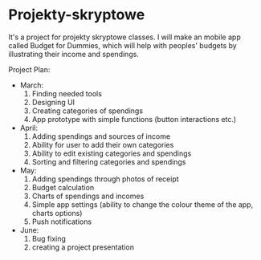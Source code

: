 # Projekty-skryptowe
It's a project for projekty skryptowe classes. I will make an mobile app called Budget for Dummies, which will help with peoples' budgets by illustrating their income and spendings.

Project Plan:
- March:
    1. Finding needed tools
    2. Designing UI
    3. Creating categories of spendings
    4. App prototype with simple functions (button interactions etc.)
- April:
    1. Adding spendings and sources of income
    2. Ability for user to add their own categories
    3. Ability to edit existing categories and spendings
    4. Sorting and filtering categories and spendings
- May:
    1. Adding spendings through photos of receipt
    2. Budget calculation
    3. Charts of spendings and incomes
    4. Simple app settings (ability to change the colour theme of the app, charts options)
    5. Push notifications
- June:
    1. Bug fixing
    2. creating a project presentation
